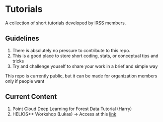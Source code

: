 # Tutorials
A collection of short tutorials developed by IRSS members.

## Guidelines

1) There is absolutely no pressure to contribute to this repo.
2) This is a good place to store short coding, stats, or conceptual tips and tricks
3) Try and challenge youself to share your work in a brief and simple way

This repo is currently public, but it can be made for organization members only if people want

## Current Content

1) Point Cloud Deep Learning for Forest Data Tutorial (Harry)
2) HELIOS++ Workshop (Lukas) -> Access at this [link](https://www.winiwarter.dev/helios/)



